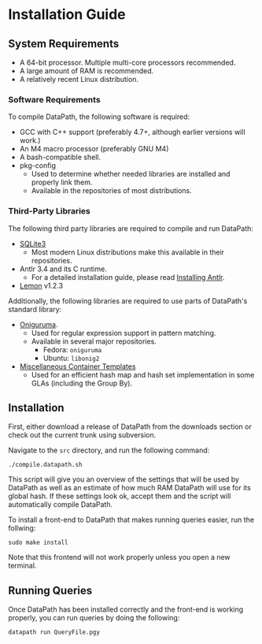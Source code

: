 # Installation Guide #

## System Requirements ##

  * A 64-bit processor. Multiple multi-core processors recommended.
  * A large amount of RAM is recommended.
  * A relatively recent Linux distribution.

### Software Requirements ###

To compile DataPath, the following software is required:

  * GCC with C++ support (preferably 4.7+, although earlier versions will work.)
  * An M4 macro processor (preferably GNU M4)
  * A bash-compatible shell.
  * pkg-config
    * Used to determine whether needed libraries are installed and properly link them.
    * Available in the repositories of most distributions.

### Third-Party Libraries ###

The following third party libraries are required to compile and run DataPath:

  * [SQLite3](http://www.sqlite.org/)
    * Most modern Linux distributions make this available in their repositories.
  * Antlr 3.4 and its C runtime.
    * For a detailed installation guide, please read [Installing Antlr](installAntlr.md).
  * [Lemon](http://lemon.cs.elte.hu/trac/lemon) v1.2.3

Additionally, the following libraries are required to use parts of DataPath's standard library:

  * [Oniguruma](http://www.geocities.jp/kosako3/oniguruma/).
    * Used for regular expression support in pattern matching.
    * Available in several major repositories.
      * Fedora: `oniguruma`
      * Ubuntu: `libonig2`
  * [Miscellaneous Container Templates](https://launchpad.net/libmct)
    * Used for an efficient hash map and hash set implementation in some GLAs (including the Group By).

## Installation ##

First, either download a release of DataPath from the downloads section or check out the current trunk using subversion.

Navigate to the `src` directory, and run the following command:

```
./compile.datapath.sh
```

This script will give you an overview of the settings that will be used by DataPath as well as an estimate of how much RAM DataPath will use for its global hash. If these settings look ok, accept them and the script will automatically compile DataPath.

To install a front-end to DataPath that makes running queries easier, run the follwing:

```
sudo make install
```

Note that this frontend will not work properly unless you open a new terminal.

## Running Queries ##

Once DataPath has been installed correctly and the front-end is working properly, you can run queries by doing the following:

```
datapath run QueryFile.pgy
```